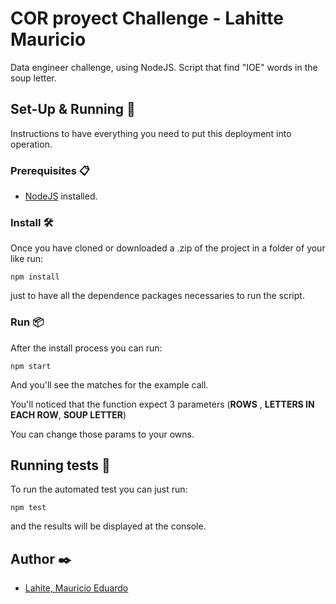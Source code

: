 # COR proyect Challenge - Lahitte Mauricio #

Data engineer challenge, using NodeJS.
Script that find \"IOE\" words in the soup letter.

## Set-Up & Running 🔧 ##

Instructions to have everything you need to put this deployment into operation.

### Prerequisites 📋 ###

* [NodeJS](https://nodejs.org/en/) installed.

### Install 🛠️ ###

Once you have cloned or downloaded a .zip of the project in a folder of your like run:
```
npm install
```
just to have all the dependence packages necessaries to run the script.

### Run 📦 ###

After the install process you can run:
```
npm start 
```
And you'll see the matches for the example call.

You'll noticed that the function expect 3 parameters
(**ROWS** , **LETTERS IN EACH ROW**, **SOUP LETTER**)

You can change those params to your owns.

## Running tests 🔩 ##

To run the automated test you can just run:
```
npm test
```
and the results will be displayed at the console.

## Author ✒️

* [Lahite, Mauricio Eduardo](https://www.linkedin.com/in/mauricio-lahitte/)